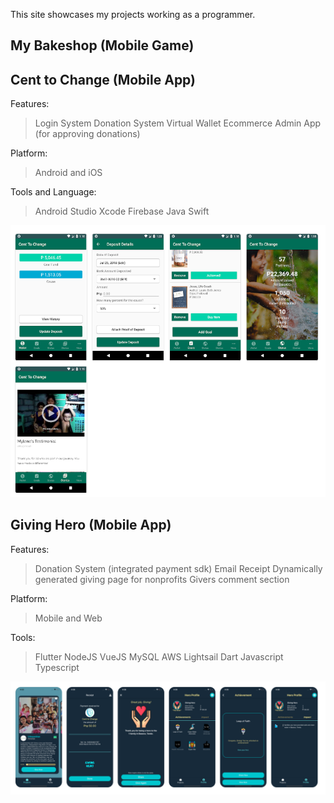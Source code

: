 This site showcases my projects working as a programmer.

## My Bakeshop (Mobile Game)


## Cent to Change (Mobile App)
Features:

> Login System
> Donation System
> Virtual Wallet
> Ecommerce
> Admin App (for approving donations)

Platform:

> Android and iOS

Tools and Language:

> Android Studio
> Xcode
> Firebase
> Java
> Swift

![alt text](https://github.com/kosenshou/kosenshou.github.io/blob/main/files/ss-centtochange.png?raw=true)

## Giving Hero (Mobile App)
Features:

> Donation System (integrated payment sdk)
> Email Receipt
> Dynamically generated giving page for nonprofits
> Givers comment section

Platform:

> Mobile and Web

Tools:

> Flutter
> NodeJS
> VueJS
> MySQL
> AWS Lightsail
> Dart
> Javascript
> Typescript

![alt text](https://github.com/kosenshou/kosenshou.github.io/blob/main/files/ss-givinghero.png?raw=true)
